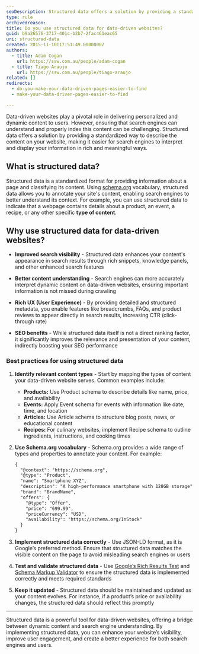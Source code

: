 ```yaml
---
seoDescription: Structured data offers a solution by providing a standardized way to describe the content on websites, making it easier for search engines to interpret and display your information in rich and meaningful ways.
type: rule
archivedreason:
title: Do you use structured data for data-driven websites?
guid: b9a26576-3717-401c-b2b7-2fac461eac65
uri: structured-data
created: 2015-11-10T17:51:49.0000000Z
authors:
  - title: Adam Cogan
    url: https://ssw.com.au/people/adam-cogan
  - title: Tiago Araujo
    url: https://ssw.com.au/people/tiago-araujo
related: []
redirects:
  - do-you-make-your-data-driven-pages-easier-to-find
  - make-your-data-driven-pages-easier-to-find

---
```


Data-driven websites play a pivotal role in delivering personalized and dynamic content to users. However, ensuring that search engines can understand and properly index this content can be challenging. Structured data offers a solution by providing a standardized way to describe the content on your website, making it easier for search engines to interpret and display your information in rich and meaningful ways.

<!--endintro-->

## What is structured data?

Structured data is a standardized format for providing information about a page and classifying its content. Using [schema.org](https://schema.org/) vocabulary, structured data allows you to annotate your site's content, enabling search engines to better understand its context. For example, you can use structured data to indicate that a webpage contains details about a product, an event, a recipe, or any other specific **type of content**.

## Why use structured data for data-driven websites?

- **Improved search visibility** - Structured data enhances your content's appearance in search results through rich snippets, knowledge panels, and other enhanced search features

- **Better content understanding** - Search engines can more accurately interpret dynamic content on data-driven websites, ensuring important information is not missed during crawling

- **Rich UX (User Experience)** - By providing detailed and structured metadata, you enable features like breadcrumbs, FAQs, and product reviews to appear directly in search results, increasing CTR (click-through rate)

- **SEO benefits** - While structured data itself is not a direct ranking factor, it significantly improves the relevance and presentation of your content, indirectly boosting your SEO performance

### Best practices for using structured data

1. **Identify relevant content types** - Start by mapping the types of content your data-driven website serves. Common examples include:

    - **Products:** Use Product schema to describe details like name, price, and availability
    - **Events:** Apply Event schema for events with information like date, time, and location
    - **Articles:** Use Article schema to structure blog posts, news, or educational content
    - **Recipes:** For culinary websites, implement Recipe schema to outline ingredients, instructions, and cooking times

2. **Use Schema.org vocabulary** - Schema.org provides a wide range of types and properties to annotate your content. For example:

    ``` xml
    {
      "@context": "https://schema.org",
      "@type": "Product",
      "name": "Smartphone XYZ",
      "description": "A high-performance smartphone with 128GB storage",
      "brand": "BrandName",
      "offers": {
        "@type": "Offer",
        "price": "699.99",
        "priceCurrency": "USD",
        "availability": "https://schema.org/InStock"
      }
    }
    ```

3. **Implement structured data correctly** - Use JSON-LD format, as it is Google’s preferred method. Ensure that structured data matches the visible content on the page to avoid misleading search engines or users

4. **Test and validate structured data** - Use [Google’s Rich Results Test](https://search.google.com/test/rich-results) and [Schema Markup Validator](https://developers.google.com/search/docs/appearance/structured-data) to ensure the structured data is implemented correctly and meets required standards

5. **Keep it updated** - Structured data should be maintained and updated as your content evolves. For instance, if a product’s price or availability changes, the structured data should reflect this promptly

---

Structured data is a powerful tool for data-driven websites, offering a bridge between dynamic content and search engine understanding. By implementing structured data, you can enhance your website’s visibility, improve user engagement, and create a better experience for both search engines and users.
